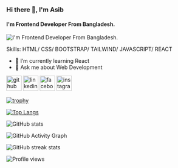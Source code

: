 ### Hi there 👋, I'm Asib
#### I'm Frontend Developer From Bangladesh.
![I'm Frontend Developer From Bangladesh.](https://img.freepik.com/free-vector/hand-drawn-web-developers_23-2148819604.jpg?w=200)


Skills: HTML/ CSS/ BOOTSTRAP/ TAILWIND/ JAVASCRIPT/ REACT

- 🌱 I’m currently learning React 
- 💬 Ask me about Web Development 


[<img src='https://cdn.jsdelivr.net/npm/simple-icons@3.0.1/icons/github.svg' alt='github' height='40'>](https://github.com/asibhub)  [<img src='https://cdn.jsdelivr.net/npm/simple-icons@3.0.1/icons/linkedin.svg' alt='linkedin' height='40'>](https://www.linkedin.com/in/md-asib-9a90a6220/)  [<img src='https://cdn.jsdelivr.net/npm/simple-icons@3.0.1/icons/facebook.svg' alt='facebook' height='40'>](https://www.facebook.com/Asib.bro97)  [<img src='https://cdn.jsdelivr.net/npm/simple-icons@3.0.1/icons/instagram.svg' alt='instagram' height='40'>](https://www.instagram.com/asib_saheb/)  

[![trophy](https://github-profile-trophy.vercel.app/?username=asibhub)](https://github.com/ryo-ma/github-profile-trophy)

[![Top Langs](https://github-readme-stats.vercel.app/api/top-langs/?username=asibhub)](https://github.com/anuraghazra/github-readme-stats)

![GitHub stats](https://github-readme-stats.vercel.app/api?username=asibhub&show_icons=true)  

![GitHub Activity Graph](https://activity-graph.herokuapp.com/graph?username=asibhub)  

![GitHub streak stats](https://streak-stats.demolab.com/?user=asibhub)  

![Profile views](https://gpvc.arturio.dev/asibhub)  
